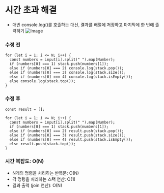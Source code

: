# 시간 초과 해결

- 매번 console.log()를 호출하는 대신, 결과를 배열에 저장하고 마지막에 한 번에 출력하기
  ![Image](https://github.com/user-attachments/assets/f27b7fa7-da08-42f1-96f2-c99268a76aef)

### 수정 전

```
for (let i = 1; i <= N; i++) {
  const numbers = input[i].split(" ").map(Number);
  if (numbers[0] === 1) stack.push(numbers[1]);
  else if (numbers[0] === 2) console.log(stack.pop());
  else if (numbers[0] === 3) console.log(stack.size());
  else if (numbers[0] === 4) console.log(stack.isEmpty());
  else console.log(stack.top());
}
```

### 수정 후

```
const result = [];

for (let i = 1; i <= N; i++) {
  const numbers = input[i].split(" ").map(Number);
  if (numbers[0] === 1) stack.push(numbers[1]);
  else if (numbers[0] === 2) result.push(stack.pop());
  else if (numbers[0] === 3) result.push(stack.size());
  else if (numbers[0] === 4) result.push(stack.isEmpty());
  else result.push(stack.top());
}
```

### 시간 복잡도: O(N)

- N개의 명령을 처리하는 반복문: O(N)
- 각 명령을 처리하는 스택 연산: O(1)
- 결과 출력 (join 연산): O(N)
